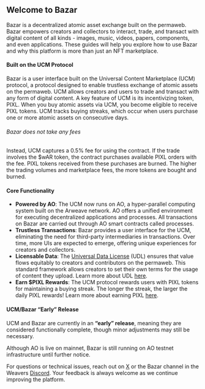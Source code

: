 ## Welcome to Bazar

Bazar is a decentralized atomic asset exchange built on the permaweb. Bazar empowers creators and collectors to interact, trade, and transact with digital content of all kinds - images, music, videos, papers, components, and even applications. These guides will help you explore how to use Bazar and why this platform is more than just an NFT marketplace.

#### Built on the UCM Protocol

Bazar is a user interface built on the Universal Content Marketplace (UCM) protocol, a protocol designed to enable trustless exchange of atomic assets on the permaweb. UCM allows creators and users to trade and transact with any form of digital content. A key feature of UCM is its incentivizing token, PIXL. When you buy atomic assets via UCM, you become eligible to receive PIXL tokens. UCM tracks buying streaks, which occur when users purchase one or more atomic assets on consecutive days.

###### Bazar does not take any fees

Instead, UCM captures a 0.5% fee for using the contract. If the trade involves the $wAR token, the contract purchases available PIXL orders with the fee. PIXL tokens received from these purchases are burned. The higher the trading volumes and marketplace fees, the more tokens are bought and burned.

#### Core Functionality

- **Powered by AO**: The UCM now runs on AO, a hyper-parallel computing system built on the Arweave network. AO offers a unified environment for executing decentralized applications and processes. All transactions on Bazar are carried out through AO smart contracts called processes.
- **Trustless Transactions**: Bazar provides a user interface for the UCM, eliminating the need for third-party intermediaries in transactions. Over time, more UIs are expected to emerge, offering unique experiences for creators and collectors.
- **Licensable Data**: The [Universal Data License](https://udlicense.arweave.net/) (UDL) ensures that value flows equitably to creators and contributors on the permaweb. This standard framework allows creators to set their own terms for the usage of content they upload. Learn more about UDL [here](https://ao-bazar.arweave.net/#/docs/creators/universal-data-license).
- **Earn $PIXL Rewards**: The UCM protocol rewards users with PIXL tokens for maintaining a buying streak. The longer the streak, the larger the daily PIXL rewards! Learn more about earning PIXL [here](https://ao-bazar.arweave.net/#/docs/collectors/earn-pixl).

#### UCM/Bazar “Early” Release

UCM and Bazar are currently in an **“early” release**, meaning they are considered functionally complete, though minor adjustments may still be necessary.

Although AO is live on mainnet, Bazar is still running on AO testnet infrastructure until further notice.

For questions or technical issues, reach out on [X](https://x.com/OurBazAR) or the Bazar channel in the Weavers [Discord](https://discord.gg/vS2fYJNucN). Your feedback is always welcome as we continue improving the platform.
